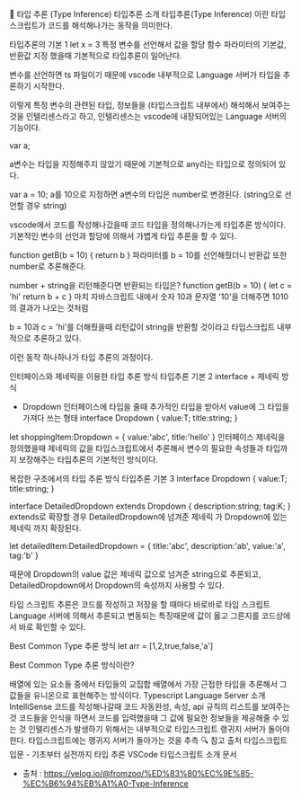 📖 타입 추론 (Type Inference)
타입추론 소개
타입추론(Type Inference) 이란 타입스크립트가 코드를 해석해나가는 동작을 의미한다.

타입추론의 기본 1
let x = 3
특정 변수를 선언해서 값을 할당
함수 파라미터의 기본값, 반환값 지정
했을때 기본적으로 타입추론이 일어난다.

변수를 선언하면 ts 파일이기 때문에 vscode 내부적으로 Language 서버가 타입을 추론하기 시작한다.

이렇게 특정 변수의 관련된 타입, 정보들을 (타입스크립트 내부에서) 해석해서 보여주는 것을 인텔리센스라고 하고, 인텔리센스는 vscode에 내장되어있는 Language 서버의 기능이다.

var a;


a변수는 타입을 지정해주지 않았기 때문에 기본적으로 any라는 타입으로 정의되어 있다.

var a = 10;
a를 10으로 지정하면 a변수의 타입은 number로 변경된다. (string으로 선언할 경우 string)

vscode에서 코드를 작성해나갔을때 코드 타입을 정의해나가는게 타입추론 방식이다. 기본적인 변수의 선언과 할당에 의해서 가볍게 타입 추론을 할 수 있다.

function  getB(b  =  10) {
return b
}
파라미터를 b = 10를 선언해줬더니 반환값 또한 number로 추론해준다.

number + string을 리턴해준다면 반환되는 타입은?
function  getB(b  =  10) {
let c = 'hi'
return b + c
}
마치 자바스크립트 내에서 숫자 10과 문자열 '10'을 더해주면 1010의 결과가 나오는 것처럼



b = 10과 c = 'hi'를 더해줬을때 리턴값이 string을 반환할 것이라고 타입스크립트 내부적으로 추론하고 있다.

이런 동작 하나하나가 타입 추론의 과정이다.

인터페이스와 제네릭을 이용한 타입 추론 방식
타입추론 기본 2
interface + 제네릭 방식
- Dropdown 인터페이스에 타입을 줄때 추가적인 타입을 받아서 value에 그 타입을 가져다 쓰는 형태
  interface Dropdown<T> {
  value:T;
  title:string;
  }

let shoppingItem:Dropdown<string> = {
value:'abc',
title:'hello'
}
인터페이스 제네릭을 정의했을때 제네릭의 값을 타입스크립트에서 추론해서 변수의 필요한 속성들과 타입까지 보장해주는 타입추론의 기본적인 방식이다.

복잡한 구조에서의 타입 추론 방식
타입추론 기본 3
interface Dropdown<T> {
value:T;
title:string;
}

interface DetailedDropdown<K> extends  Dropdown<K> {
description:string;
tag:K;
}
extends로 확장할 경우 DetailedDropdown에 넘겨준 제네릭 <k>가 Dropdown에 있는 제네릭 <T>까지 확장된다.

let detailedItem:DetailedDropdown<string> = {
title:'abc',
description:'ab',
value:'a',
tag:'b'
}


때문에 Dropdown의 value 값은 제네릭 값으로 넘겨준 string으로 추론되고, DetailedDropdown에서 Dropdown의 속성까지 사용할 수 있다.

타입 스크립트 추론은 코드를 작성하고 저장을 할 때마다 바로바로 타입 스크립트 Language 서버에 의해서 추론되고 변동되는 특징때문에 값이 옳고 그른지를 코드상에서 바로 확인할 수 있다.

Best Common Type 추론 방식
let arr = [1,2,true,false,'a']


Best Common Type 추론 방식이란?

배열에 있는 요소들 중에서 타입들의 교집합
배열에서 가장 근접한 타입을 추론해서 그 값들을 유니온으로 표현해주는 방식이다.
Typescript Language Server 소개
IntelliSense
코드를 작성해나갈때 코드 자동완성, 속성, api 규칙의 리스트를 보여주는 것
코드들을 인식을 하면서 코드를 입력했을때 그 값에 필요한 정보들을 제공해줄 수 있는 것
인텔리센스가 발생하기 위해서는 내부적으로 타입스크립트 랭귀지 서버가 돌아야한다.
타입스크립트에는 랭귀지 서버가 돌아가는 것을 추측
🔍 참고 출처
타입스크립트 입문 - 기초부터 실전까지
타입 추론
VSCode 타입스크립트 소개 문서

- 출처 : https://velog.io/@fromzoo/%ED%83%80%EC%9E%85-%EC%B6%94%EB%A1%A0-Type-Inference